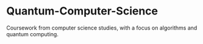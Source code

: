 # Quantum-Computer-Science
Coursework from computer science studies, with a focus on algorithms and quantum computing.
